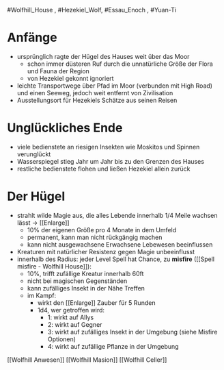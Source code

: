 #Wolfhill_House , #Hezekiel_Wolf, #Essau_Enoch , #Yuan-Ti
# Anfänge
- ursprünglich ragte der Hügel des Hauses weit über das Moor
	- schon immer düsteren Ruf durch die unnatürliche Größe der Flora und Fauna der Region
	- von Hezekiel gekonnt ignoriert
- leichte Transportwege über Pfad im Moor (verbunden mit High Road) und einen Seeweg, jedoch weit entfernt von Zivilisation
- Ausstellungsort für Hezekiels Schätze aus seinen Reisen

# Unglückliches Ende
- viele bedienstete an riesigen Insekten wie Moskitos und Spinnen verunglückt
- Wasserspiegel stieg Jahr um Jahr bis zu den Grenzen des Hauses
- restliche bedienstete flohen und ließen Hezekiel allein zurück

# Der Hügel
- strahlt wilde Magie aus, die alles Lebende innerhalb 1/4 Meile wachsen lässt -> [[Enlarge]]
	- 10% der eigenen Größe pro 4 Monate in dem Umfeld
	- permanent, kann man nicht rückgängig machen
	- kann nicht ausgewachsene Erwachsene Lebewesen beeinflussen
- Kreaturen mit natürlicher Resistenz gegen Magie unbeeinflusst
- innerhalb des Radius: jeder Level Spell hat Chance, zu **misfire** ([[Spell misfire - Wolfhill House]]):
	- 10%, trifft zufällige Kreatur innerhalb 60ft 
	- nicht bei magischen Gegenständen
	- kann zufälliges Insekt in der Nähe Treffen
	- im Kampf:
		- wirkt den [[Enlarge]] Zauber für 5 Runden
		- 1d4, wer getroffen wird:
			- 1: wirkt auf Allys
			- 2: wirkt auf Gegner
			- 3: wirkt auf zufälliges Insekt in der Umgebung (siehe Misfire Optionen)
			- 4: wirkt auf zufällige Pflanze in der Umgebung

[[Wolfhill Anwesen]]
[[Wolfhill Masion]]
[[Wolfhill Celler]]
